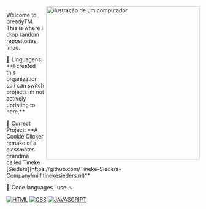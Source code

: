 <img src="https://bready.lol/public/rest/brd.png" alt="ilustração de um computador" min-width="400px" max-width="400px" width="400px" align="right">

<p align="left"> 
  Welcome to breadyTM.<br>
  This is where i drop random repositories lmao.
</p>

<p align="left">
  🦄 Linguagens: **I created this organization so i can switch projects im not actively updating to here.**
</p>

<p align="left">
  💼 Currect Project: **A Cookie Clicker remake of a classmates grandma called Tineke [Sieders](https://github.com/Tineke-Sieders-Company/milf.tinekesieders.nl)**
</p>

<p align="left">
  💌 Code languages i use: ⤵️
</p>

<p align="left">
  <a href="#" title="HTML">
  <img src="https://img.shields.io/badge/HTML-239120?style=for-the-badge&logo=html5&logoColor=white" alt="HTML"/></a>
  <a href="#" title="CSS">
  <img src="https://img.shields.io/badge/CSS-239120?&style=for-the-badge&logo=css3&logoColor=white" alt="CSS"/></a>
  <a href="#" title="JAVASCRIPT">
  <img src="https://img.shields.io/badge/JavaScript-F7DF1E?style=for-the-badge&logo=javascript&logoColor=black" alt="JAVASCRIPT"/></a>
</p>
